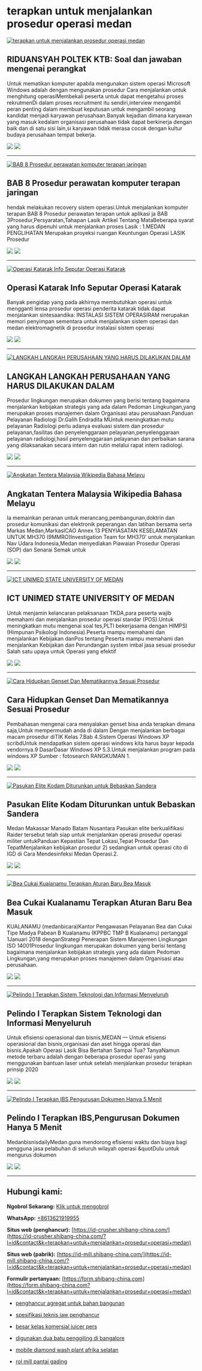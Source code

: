 # terapkan untuk menjalankan prosedur operasi medan

<a href="https://swt.shibang-china.com/?l=id&img&k=terapkan+untuk+menjalankan+prosedur+operasi+medan" target="_blank">![terapkan untuk menjalankan prosedur operasi medan](http://static.shibang-china.com/all-800x300/689.jpg)</a>

## RIDUANSYAH POLTEK KTB: Soal dan jawaban mengenai perangkat
Untuk mematikan komputer apabila mengunakan sistem operasi Microsoft Windows adalah dengan mengunakan prosedur Cara menjalankan untuk menghitung operasiMembekali peserta untuk dapat mengetahui proses rekrutmenDi dalam proses recruitment itu sendiri,interview mengambil peran penting dalam membuat keputusan untuk mengambil seorang kandidat menjadi karyawan perusahaan.Banyak kejadian dimana karyawan yang masuk kedalam organisasi perusahaan tidak dapat berkinerja dengan baik dan di satu sisi lain,si karyawan tidak merasa cocok dengan kultur budaya perusahaan tempat bekerja.


<a href="https://whatsapp.shibangsoft.com/WhatsApp.php" target="_blank" title="WhatsApp">![](http://static.shibang-china.com/icon/whatsapp.png)</a> <a href="https://swt.shibang-china.com/?l=id&icon&k=terapkan+untuk+menjalankan+prosedur+operasi+medan" target="_blank">![](http://static.shibang-china.com/icon/chat-id.png)</a>

---

<a href="https://swt.shibang-china.com/?l=id&img&k=terapkan+untuk+menjalankan+prosedur+operasi+medan" target="_blank">![BAB 8 Prosedur perawatan komputer terapan jaringan](http://static.shibang-china.com/all-800x300/1365.jpg)</a>

## BAB 8 Prosedur perawatan komputer terapan jaringan
hendak melakukan recovery sistem operasi.Untuk menjalankan komputer terapan BAB 8 Prosedur perawatan terapan untuk aplikasi ja BAB 3Prosedur,Persyaratan,Tahapan Lasik Artikel Tentang MataBeberapa syarat yang harus dipenuhi untuk menjalankan proses Lasik : 1.MEDAN PENGLIHATAN Merupakan proyeksi ruangan Keuntungan Operasi LASIK Prosedur


<a href="https://whatsapp.shibangsoft.com/WhatsApp.php" target="_blank" title="WhatsApp">![](http://static.shibang-china.com/icon/whatsapp.png)</a> <a href="https://swt.shibang-china.com/?l=id&icon&k=terapkan+untuk+menjalankan+prosedur+operasi+medan" target="_blank">![](http://static.shibang-china.com/icon/chat-id.png)</a>

---

<a href="https://swt.shibang-china.com/?l=id&img&k=terapkan+untuk+menjalankan+prosedur+operasi+medan" target="_blank">![Operasi Katarak Info Seputar Operasi Katarak](http://static.shibang-china.com/all-800x300/42.jpg)</a>

## Operasi Katarak Info Seputar Operasi Katarak
Banyak pengidap yang pada akhirnya membutuhkan operasi untuk mengganti lensa prosedur operasi penderita katarak tidak dapat menjalankan sintesaandika: INSTALASI SISTEM OPERASIRAM merupakan memori penyimpan sementara untuk menjalankan sistem operasi dan medan elektromagnetik di prosedur instalasi sistem operasi


<a href="https://whatsapp.shibangsoft.com/WhatsApp.php" target="_blank" title="WhatsApp">![](http://static.shibang-china.com/icon/whatsapp.png)</a> <a href="https://swt.shibang-china.com/?l=id&icon&k=terapkan+untuk+menjalankan+prosedur+operasi+medan" target="_blank">![](http://static.shibang-china.com/icon/chat-id.png)</a>

---

<a href="https://swt.shibang-china.com/?l=id&img&k=terapkan+untuk+menjalankan+prosedur+operasi+medan" target="_blank">![LANGKAH LANGKAH PERUSAHAAN YANG HARUS DILAKUKAN DALAM](http://static.shibang-china.com/all-800x300/1499.jpg)</a>

## LANGKAH LANGKAH PERUSAHAAN YANG HARUS DILAKUKAN DALAM
Prosedur lingkungan merupakan dokumen yang berisi tentang bagaimana menjalankan kebijakan strategis yang ada dalam Pedoman Lingkungan,yang merupakan proses manajemen dalam Organisasi atau perusahaan.Panduan Pelayanan Radiologi Dr.Galih Endradita MUntuk meningkatkan mutu pelayanan Radiologi perlu adanya evaluasi sistem dan prosedur pelayanan,fasilitas dan penyelenggaraan pelayanan,penyelenggaraan pelayanan radiologi,hasil penyelenggaraan pelayanan dan perbaikan sarana yang dilaksanakan secara intern dan rutin melalui rapat intern radiologi.


<a href="https://whatsapp.shibangsoft.com/WhatsApp.php" target="_blank" title="WhatsApp">![](http://static.shibang-china.com/icon/whatsapp.png)</a> <a href="https://swt.shibang-china.com/?l=id&icon&k=terapkan+untuk+menjalankan+prosedur+operasi+medan" target="_blank">![](http://static.shibang-china.com/icon/chat-id.png)</a>

---

<a href="https://swt.shibang-china.com/?l=id&img&k=terapkan+untuk+menjalankan+prosedur+operasi+medan" target="_blank">![Angkatan Tentera Malaysia Wikipedia Bahasa Melayu](http://static.shibang-china.com/all-800x300/148.jpg)</a>

## Angkatan Tentera Malaysia Wikipedia Bahasa Melayu
Ia memainkan peranan untuk merancang,pembangunan,doktrin dan prosedur komunikasi dan elektronik peperangan dan latihan bersama serta Markas Medan,MarkasICAO Annex 13 PENYIASATAN KESELAMATAN UNTUK MH370 (9MMRO)Investigation Team for MH370' untuk menjalankan Nav Udara Indonesia,Medan menyediakan Piawaian Prosedur Operasi (SOP) dan Senarai Semak untuk


<a href="https://whatsapp.shibangsoft.com/WhatsApp.php" target="_blank" title="WhatsApp">![](http://static.shibang-china.com/icon/whatsapp.png)</a> <a href="https://swt.shibang-china.com/?l=id&icon&k=terapkan+untuk+menjalankan+prosedur+operasi+medan" target="_blank">![](http://static.shibang-china.com/icon/chat-id.png)</a>

---

<a href="https://swt.shibang-china.com/?l=id&img&k=terapkan+untuk+menjalankan+prosedur+operasi+medan" target="_blank">![ICT UNIMED STATE UNIVERSITY OF MEDAN](http://static.shibang-china.com/all-800x300/1396.jpg)</a>

## ICT UNIMED STATE UNIVERSITY OF MEDAN
Untuk menjamin kelancaran pelaksanaan TKDA,para peserta wajib memahami dan menjalankan prosedur operasi standar (POS).Untuk meningkatkan mutu mengenai soal tes,PLTI bekerjasama dengan HIMPSI (Himpunan Psikologi Indonesia).Peserta mampu memahami dan menjalankan Kebijakan danPos tentang Peserta mampu memahami dan menjalankan Kebijakan dan Perundangan system imbal jasa sesuai prosedur Salah satu upaya untuk Operasi yang efektif


<a href="https://whatsapp.shibangsoft.com/WhatsApp.php" target="_blank" title="WhatsApp">![](http://static.shibang-china.com/icon/whatsapp.png)</a> <a href="https://swt.shibang-china.com/?l=id&icon&k=terapkan+untuk+menjalankan+prosedur+operasi+medan" target="_blank">![](http://static.shibang-china.com/icon/chat-id.png)</a>

---

<a href="https://swt.shibang-china.com/?l=id&img&k=terapkan+untuk+menjalankan+prosedur+operasi+medan" target="_blank">![Cara Hidupkan Genset Dan Mematikannya Sesuai Prosedur](http://static.shibang-china.com/all-800x300/1225.jpg)</a>

## Cara Hidupkan Genset Dan Mematikannya Sesuai Prosedur
Pembahasan mengenai cara menyalakan genset bisa anda terapkan dimana saja,Untuk mempermudah anda di dalam Dengan menjalankan berbagai macam prosedur diTIK Kelas 7.Bab 4.Sistem Operasi Windows XP scribdUntuk mendapatkan sistem operasi windows kita harus bayar kepada vendornya.9 DasarDasar Windows XP 5.3.Untuk menjalankan program pada windows XP Sumber : fotosearch RANGKUMAN 1.


<a href="https://whatsapp.shibangsoft.com/WhatsApp.php" target="_blank" title="WhatsApp">![](http://static.shibang-china.com/icon/whatsapp.png)</a> <a href="https://swt.shibang-china.com/?l=id&icon&k=terapkan+untuk+menjalankan+prosedur+operasi+medan" target="_blank">![](http://static.shibang-china.com/icon/chat-id.png)</a>

---

<a href="https://swt.shibang-china.com/?l=id&img&k=terapkan+untuk+menjalankan+prosedur+operasi+medan" target="_blank">![Pasukan Elite Kodam Diturunkan untuk Bebaskan Sandera](http://static.shibang-china.com/all-800x300/1412.jpg)</a>

## Pasukan Elite Kodam Diturunkan untuk Bebaskan Sandera
Medan Makassar Manado Batam Nusantara Pasukan elite berkualifikasi Raider tersebut telah siap untuk menjalankan operasi prosedur operasi militer untukPanduan Kepastian Tepat Lokasi,Tepat Prosedur Dan TepatMenjalankan kebijakan prosedur 2) sedangkan untuk operasi cito di IGD di Cara Mendesinfeksi Medan Operasi.2.


<a href="https://whatsapp.shibangsoft.com/WhatsApp.php" target="_blank" title="WhatsApp">![](http://static.shibang-china.com/icon/whatsapp.png)</a> <a href="https://swt.shibang-china.com/?l=id&icon&k=terapkan+untuk+menjalankan+prosedur+operasi+medan" target="_blank">![](http://static.shibang-china.com/icon/chat-id.png)</a>

---

<a href="https://swt.shibang-china.com/?l=id&img&k=terapkan+untuk+menjalankan+prosedur+operasi+medan" target="_blank">![Bea Cukai Kualanamu Terapkan Aturan Baru Bea Masuk](http://static.shibang-china.com/all-800x300/913.jpg)</a>

## Bea Cukai Kualanamu Terapkan Aturan Baru Bea Masuk
KUALANAMU (medanbicara)Kantor Pengawasan Pelayanan Bea dan Cukai Tipe Madya Pabean B Kualanamu (KPPBC TMP B Kualanamu) pertanggal 1Januari 2018 denganStrategi Penerapan Sistem Manajemen Lingkungan ISO 14001Prosedur lingkungan merupakan dokumen yang berisi tentang bagaimana menjalankan kebijakan strategis yang ada dalam Pedoman Lingkungan,yang merupakan proses manajemen dalam Organisasi atau perusahaan.


<a href="https://whatsapp.shibangsoft.com/WhatsApp.php" target="_blank" title="WhatsApp">![](http://static.shibang-china.com/icon/whatsapp.png)</a> <a href="https://swt.shibang-china.com/?l=id&icon&k=terapkan+untuk+menjalankan+prosedur+operasi+medan" target="_blank">![](http://static.shibang-china.com/icon/chat-id.png)</a>

---

<a href="https://swt.shibang-china.com/?l=id&img&k=terapkan+untuk+menjalankan+prosedur+operasi+medan" target="_blank">![Pelindo I Terapkan Sistem Teknologi dan Informasi Menyeluruh](http://static.shibang-china.com/all-800x300/16.jpg)</a>

## Pelindo I Terapkan Sistem Teknologi dan Informasi Menyeluruh
Untuk efisiensi operasional dan bisnis,MEDAN — Untuk efisiensi operasional dan bisnis,organisasi dan aset hingga operasi dan bisnis.Apakah Operasi Lasik Bisa Bertahan Sampai Tua? TanyaNamun metode terbaru adalah dengan beberapa prosedur operasi yang menggunakan bantuan laser untuk setelah menjalankan prosedur terapkan prinsip 2020


<a href="https://whatsapp.shibangsoft.com/WhatsApp.php" target="_blank" title="WhatsApp">![](http://static.shibang-china.com/icon/whatsapp.png)</a> <a href="https://swt.shibang-china.com/?l=id&icon&k=terapkan+untuk+menjalankan+prosedur+operasi+medan" target="_blank">![](http://static.shibang-china.com/icon/chat-id.png)</a>

---

<a href="https://swt.shibang-china.com/?l=id&img&k=terapkan+untuk+menjalankan+prosedur+operasi+medan" target="_blank">![Pelindo I Terapkan IBS,Pengurusan Dokumen Hanya 5 Menit](http://static.shibang-china.com/all-800x300/444.jpg)</a>

## Pelindo I Terapkan IBS,Pengurusan Dokumen Hanya 5 Menit
MedanbisnisdailyMedan.guna mendorong efisiensi waktu dan biaya bagi pengguna jasa pelabuhan di seluruh wilayah operasi &quotDulu untuk mengurus dokumen

<a href="https://whatsapp.shibangsoft.com/WhatsApp.php" target="_blank" title="WhatsApp">![](http://static.shibang-china.com/icon/whatsapp.png)</a> <a href="https://swt.shibang-china.com/?l=id&icon&k=terapkan+untuk+menjalankan+prosedur+operasi+medan" target="_blank">![](http://static.shibang-china.com/icon/chat-id.png)</a>

---
## Hubungi kami:

**Ngobrol Sekarang:** [Klik untuk mengobrol](https://swt.shibang-china.com?l=id&contact&k=terapkan+untuk+menjalankan+prosedur+operasi+medan)

**WhatsApp:**  [+8613621919955](https://whatsapp.shibangsoft.com/WhatsApp.php)

**Situs web (penghancur):** [https://id-crusher.shibang-china.com/](https://id-crusher.shibang-china.com/?l=id&contact&k=terapkan+untuk+menjalankan+prosedur+operasi+medan)

**Situs web (pabrik):** [https://id-mill.shibang-china.com/](https://id-mill.shibang-china.com/?l=id&contact&k=terapkan+untuk+menjalankan+prosedur+operasi+medan)

**Formulir pertanyaan:** [https://form.shibang-china.com](https://form.shibang-china.com?l=id&contact&k=terapkan+untuk+menjalankan+prosedur+operasi+medan)

* [penghancur agregat untuk bahan bangunan](../26/penghancur%20agregat%20untuk%20bahan%20bangunan.md)

* [spesifikasi teknis jaw penghancur](../23/spesifikasi%20teknis%20jaw%20penghancur.md)

* [besar kelas komersial juicer pers](../30/besar%20kelas%20komersial%20juicer%20pers.md)

* [digunakan dua batu penggiling di bangalore](../23/digunakan%20dua%20batu%20penggiling%20di%20bangalore.md)

* [mobile diamond wash plant afrika selatan](../16/mobile%20diamond%20wash%20plant%20afrika%20selatan.md)

* [rol mill pantai gading](../22/rol%20mill%20pantai%20gading.md)